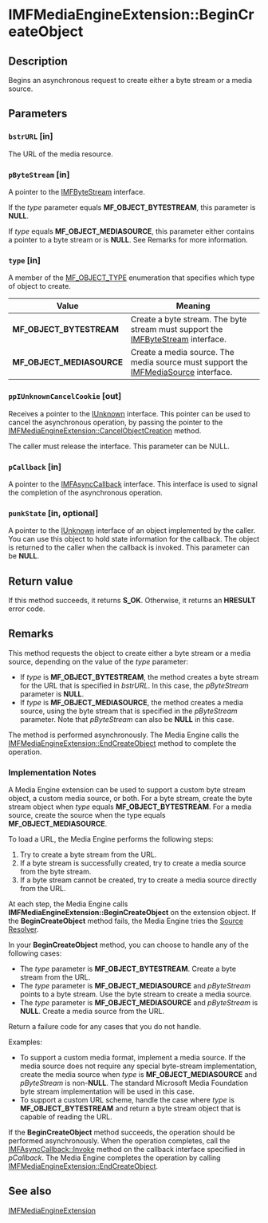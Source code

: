 # IMFMediaEngineExtension::BeginCreateObject

## Description

Begins an asynchronous request to create either a byte stream or a media source.

## Parameters

### `bstrURL` [in]

The URL of the media resource.

### `pByteStream` [in]

A pointer to the [IMFByteStream](https://learn.microsoft.com/windows/desktop/api/mfobjects/nn-mfobjects-imfbytestream) interface.

If the *type* parameter equals **MF_OBJECT_BYTESTREAM**, this parameter is **NULL**.

If *type* equals **MF_OBJECT_MEDIASOURCE**, this parameter either contains a pointer to a byte stream or is **NULL**. See Remarks for more information.

### `type` [in]

A member of the [MF_OBJECT_TYPE](https://learn.microsoft.com/windows/desktop/api/mfidl/ne-mfidl-mf_object_type) enumeration that specifies which type of object to create.

| Value | Meaning |
| --- | --- |
| **MF_OBJECT_BYTESTREAM** | Create a byte stream. The byte stream must support the [IMFByteStream](https://learn.microsoft.com/windows/desktop/api/mfobjects/nn-mfobjects-imfbytestream) interface. |
| **MF_OBJECT_MEDIASOURCE** | Create a media source. The media source must support the [IMFMediaSource](https://learn.microsoft.com/windows/desktop/api/mfidl/nn-mfidl-imfmediasource) interface. |

### `ppIUnknownCancelCookie` [out]

Receives a pointer to the [IUnknown](https://learn.microsoft.com/windows/desktop/api/unknwn/nn-unknwn-iunknown) interface. This pointer can be used to cancel the asynchronous operation, by passing the pointer to the [IMFMediaEngineExtension::CancelObjectCreation](https://learn.microsoft.com/windows/desktop/api/mfmediaengine/nf-mfmediaengine-imfmediaengineextension-cancelobjectcreation) method.

The caller must release the interface. This parameter can be NULL.

### `pCallback` [in]

A pointer to the [IMFAsyncCallback](https://learn.microsoft.com/windows/desktop/api/mfobjects/nn-mfobjects-imfasynccallback) interface. This interface is used to signal the completion of the asynchronous operation.

### `punkState` [in, optional]

A pointer to the [IUnknown](https://learn.microsoft.com/windows/desktop/api/unknwn/nn-unknwn-iunknown) interface of an object implemented by the caller. You can use this object to hold state information for the callback. The object is returned to the caller when the callback is invoked. This parameter can be **NULL**.

## Return value

If this method succeeds, it returns **S_OK**. Otherwise, it returns an **HRESULT** error code.

## Remarks

This method requests the object to create either a byte stream or a media source, depending on the value of the *type* parameter:

* If *type* is **MF_OBJECT_BYTESTREAM**, the method creates a byte stream for the URL that is specified in *bstrURL*. In this case, the *pByteStream* parameter is **NULL**.
* If *type* is **MF_OBJECT_MEDIASOURCE**, the method creates a media source, using the byte stream that is specified in the *pByteStream* parameter. Note that *pByteStream* can also be **NULL** in this case.

The method is performed asynchronously. The Media Engine calls the [IMFMediaEngineExtension::EndCreateObject](https://learn.microsoft.com/windows/desktop/api/mfmediaengine/nf-mfmediaengine-imfmediaengineextension-endcreateobject) method to complete the operation.

### Implementation Notes

A Media Engine extension can be used to support a custom byte stream object, a custom media source, or both. For a byte stream, create the byte stream object when *type* equals **MF_OBJECT_BYTESTREAM**. For a media source, create the source when the type equals **MF_OBJECT_MEDIASOURCE**.

To load a URL, the Media Engine performs the following steps:

1. Try to create a byte stream from the URL.
2. If a byte stream is successfully created, try to create a media source from the byte stream.
3. If a byte stream cannot be created, try to create a media source directly from the URL.

At each step, the Media Engine calls **IMFMediaEngineExtension::BeginCreateObject** on the extension object. If the **BeginCreateObject** method fails, the Media Engine tries the [Source Resolver](https://learn.microsoft.com/windows/desktop/medfound/source-resolver).

In your **BeginCreateObject** method, you can choose to handle any of the following cases:

* The *type* parameter is **MF_OBJECT_BYTESTREAM**. Create a byte stream from the URL.
* The *type* parameter is **MF_OBJECT_MEDIASOURCE** and *pByteStream* points to a byte stream. Use the byte stream to create a media source.
* The *type* parameter is **MF_OBJECT_MEDIASOURCE** and *pByteStream* is **NULL**. Create a media source from the URL.

Return a failure code for any cases that you do not handle.

Examples:

* To support a custom media format, implement a media source. If the media source does not require any special byte-stream implementation, create the media source when *type* is **MF_OBJECT_MEDIASOURCE** and *pByteStream* is non-**NULL**. The standard Microsoft Media Foundation byte stream implementation will be used in this case.
* To support a custom URL scheme, handle the case where *type* is **MF_OBJECT_BYTESTREAM** and return a byte stream object that is capable of reading the URL.

If the **BeginCreateObject** method succeeds, the operation should be performed asynchronously. When the operation completes, call the [IMFAsyncCallback::Invoke](https://learn.microsoft.com/windows/desktop/api/mfobjects/nf-mfobjects-imfasynccallback-invoke) method on the callback interface specified in *pCallback*. The Media Engine completes the operation by calling [IMFMediaEngineExtension::EndCreateObject](https://learn.microsoft.com/windows/desktop/api/mfmediaengine/nf-mfmediaengine-imfmediaengineextension-endcreateobject).

## See also

[IMFMediaEngineExtension](https://learn.microsoft.com/windows/desktop/api/mfmediaengine/nn-mfmediaengine-imfmediaengineextension)